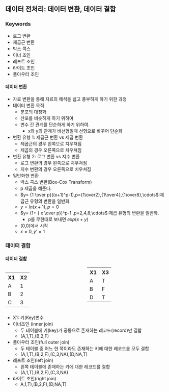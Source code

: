 ## 데이터 전처리: 데이터 변환, 데이터 결합
### Keywords
- 로그 변환
- 제곱근 변환
- 박스 콕스
- 이너 조인
- 레프트 조인
- 라이트 조인
- 풀아우터 조인
#### 데이터 변환
- 자료 변환을 통해 자료의 해석을 쉽고 풍부하게 하기 위한 과정
- 데이터 변환 목적
  - 분포의 대칭화
  - 산포를 비슷하게 하기 위하여
  - 변수 간 관계를 단순하게 하기 위하여.
    - x와 y의 관계가 비선형일때 선형으로 바꾸어 단순화
- 변환 유형 1: 제곱근 변환 vs 제곱 변환
  - 제곱근의 경우 왼쪽으로 치우쳐짐
  - 제곱의 경우 오른쪽으로 치우쳐짐
- 변환 유형 2: 로그 변환 vs 지수 변환
  - 로그 변환의 경우 왼쪽으로 치우쳐짐
  - 지수 변환의 경우 오른쪽으로 치우쳐짐
- 일반화한 변환
  - 박스 콕스 변환(Box-Cox Transform)
  - p 제곱을 해준다.
  - $y= {1 \over p}((x+1)^p-1),p={1\over2},{1\over4},{1\over8},\cdots$:제곱근 유형의 변환을 일반화.
  - $y= ln(x+1),p=0$
  - $y= (1+ { x \over p})^p-1 ,p=2,4,8,\cdots$:제곱 유형의 변환을 일반화.
    - p를 무한대로 보내면 $exp(x+y)$
  - (0,0)에서 시작
  - $x=0, y'=1$
### 데이터 결합
#### 데이터 결합


<style>
    .multi{column-count:2;
         column-gap:10px;}
</style>
<div class="multi">
<p><table>
    <tr><th>X1</th><th>X2</th></tr>
    <tr><td>A</td><td>1</td></tr>
    <tr><td>B</td><td>2</td></tr>
    <tr><td>C</td><td>3</td></tr>
</table>
</p>

<p>
<table>
    <tr><th>X1</th><th>X3</th></tr>
    <tr><td>A</td><td>T</td></tr>
    <tr><td>B</td><td>F</td></tr>
    <tr><td>D</td><td>T</td></tr>
</table>
</p></div>

  - X1: 키(Key)변수
- 이너조인 (inner join)
  - 두 테이블에 키(key)가 공통으로 존재하는 레코드(record)만 결합
  - (A,1,T),(B,2,F)
- 풀아우터 조인(full outer join)
  - 두 테이블 중 어느 한 쪽이라도 존재하는 키에 대한 레코드를 모두 결합
  - (A,1,T),(B,2,F),(C,3,NA),(D,NA,T)
- 레프트 조인(left join)
  - 왼쪽 테이블에 존재하는 키에 대한 레코드를 결합
  - (A,1,T),(B,2,F),(C,3,NA)
- 라이트 조인(right join)
  - A,1,T),(B,2,F),(D,NA,T)
  